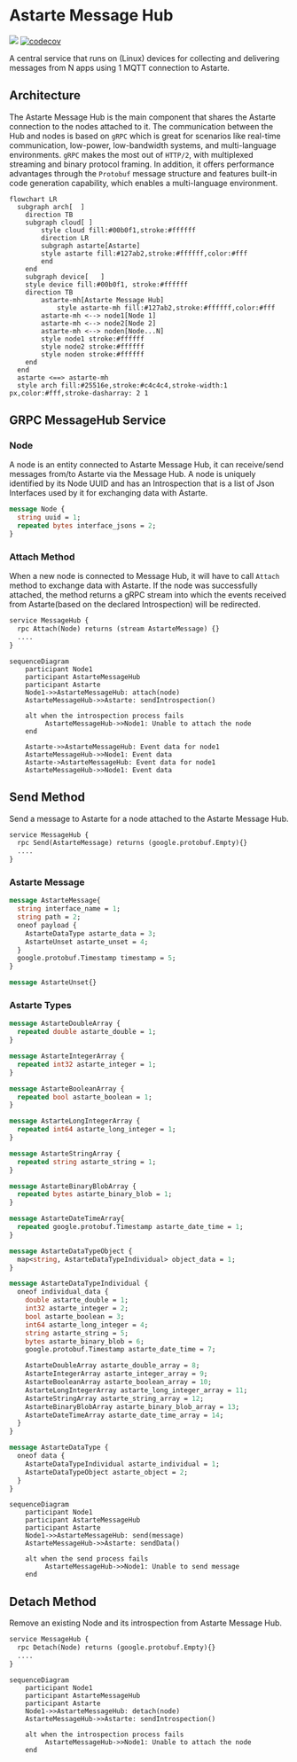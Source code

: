 <!---
  Copyright 2022 SECO Mind Srl

  SPDX-License-Identifier: Apache-2.0
-->

# Astarte Message Hub

![](https://github.com/astarte-platform/astarte-message-hub/actions/workflows/build.yaml/badge.svg?branch=master)
[![codecov](https://codecov.io/gh/astarte-platform/astarte-message-hub/branch/master/graph/badge.svg)](https://app.codecov.io/gh/astarte-message-hub)

A central service that runs on (Linux) devices for collecting and delivering messages from N apps using 1 MQTT connection to Astarte.

## Architecture
The Astarte Message Hub is the main component that shares the Astarte connection to the nodes attached to it.
The communication between the Hub and nodes is based on `gRPC` which is great for scenarios like real-time communication, low-power, low-bandwidth systems, and multi-language environments.
`gRPC` makes the most out of `HTTP/2`, with multiplexed streaming and binary protocol framing. In addition, it offers performance advantages through the `Protobuf` message structure and features built-in code generation capability, which enables a multi-language environment.

```mermaid
flowchart LR
  subgraph arch[  ]
    direction TB
    subgraph cloud[ ]
        style cloud fill:#00b0f1,stroke:#ffffff
        direction LR
        subgraph astarte[Astarte]
        style astarte fill:#127ab2,stroke:#ffffff,color:#fff
        end
    end
    subgraph device[   ]
    style device fill:#00b0f1, stroke:#ffffff
    direction TB
        astarte-mh[Astarte Message Hub]
            style astarte-mh fill:#127ab2,stroke:#ffffff,color:#fff
        astarte-mh <--> node1[Node 1]
        astarte-mh <--> node2[Node 2]
        astarte-mh <--> noden[Node...N]
        style node1 stroke:#ffffff
        style node2 stroke:#ffffff
        style noden stroke:#ffffff
    end
  end
  astarte <==> astarte-mh
  style arch fill:#25516e,stroke:#c4c4c4,stroke-width:1 px,color:#fff,stroke-dasharray: 2 1
```

## GRPC MessageHub Service
### Node
A node is an entity connected to Astarte Message Hub, it can receive/send messages from/to Astarte via the Message Hub.
A node is uniquely identified by its Node UUID and has an Introspection that is a list of Json Interfaces used by it for exchanging data with Astarte. 

``` protobuf
message Node {
  string uuid = 1;
  repeated bytes interface_jsons = 2;
}
```

### Attach Method
When a new node is connected to Message Hub, it will have to call `Attach` method to exchange data with Astarte.
If the node was successfully attached, the method returns a gRPC stream into which the events received from Astarte(based on the declared Introspection) will be redirected.

``` protobuf
service MessageHub {
  rpc Attach(Node) returns (stream AstarteMessage) {}
  ....
}
```

``` mermaid
sequenceDiagram
    participant Node1
    participant AstarteMessageHub
    participant Astarte
    Node1->>AstarteMessageHub: attach(node)
    AstarteMessageHub->>Astarte: sendIntrospection()
    
    alt when the introspection process fails
         AstarteMessageHub->>Node1: Unable to attach the node
    end
    
    Astarte->>AstarteMessageHub: Event data for node1
    AstarteMessageHub->>Node1: Event data
    Astarte->AstarteMessageHub: Event data for node1
    AstarteMessageHub->>Node1: Event data
```

## Send Method
Send a message to Astarte for a node attached to the Astarte Message Hub.

``` protobuf
service MessageHub {
  rpc Send(AstarteMessage) returns (google.protobuf.Empty){}
  ....
}
```
### Astarte Message

``` protobuf
message AstarteMessage{
  string interface_name = 1;
  string path = 2;
  oneof payload {
    AstarteDataType astarte_data = 3;
    AstarteUnset astarte_unset = 4;
  }
  google.protobuf.Timestamp timestamp = 5;
}

message AstarteUnset{}
```

### Astarte Types
``` protobuf
message AstarteDoubleArray {
  repeated double astarte_double = 1;
}

message AstarteIntegerArray {
  repeated int32 astarte_integer = 1;
}

message AstarteBooleanArray {
  repeated bool astarte_boolean = 1;
}

message AstarteLongIntegerArray {
  repeated int64 astarte_long_integer = 1;
}

message AstarteStringArray {
  repeated string astarte_string = 1;
}

message AstarteBinaryBlobArray {
  repeated bytes astarte_binary_blob = 1;
}

message AstarteDateTimeArray{
  repeated google.protobuf.Timestamp astarte_date_time = 1;
}

message AstarteDataTypeObject {
  map<string, AstarteDataTypeIndividual> object_data = 1;
}

message AstarteDataTypeIndividual {
  oneof individual_data {
    double astarte_double = 1;
    int32 astarte_integer = 2;
    bool astarte_boolean = 3;
    int64 astarte_long_integer = 4;
    string astarte_string = 5;
    bytes astarte_binary_blob = 6;
    google.protobuf.Timestamp astarte_date_time = 7;

    AstarteDoubleArray astarte_double_array = 8;
    AstarteIntegerArray astarte_integer_array = 9;
    AstarteBooleanArray astarte_boolean_array = 10;
    AstarteLongIntegerArray astarte_long_integer_array = 11;
    AstarteStringArray astarte_string_array = 12;
    AstarteBinaryBlobArray astarte_binary_blob_array = 13;
    AstarteDateTimeArray astarte_date_time_array = 14;
  }
}

message AstarteDataType {
  oneof data {
    AstarteDataTypeIndividual astarte_individual = 1;
    AstarteDataTypeObject astarte_object = 2;
  }
}
```

``` mermaid
sequenceDiagram
    participant Node1
    participant AstarteMessageHub
    participant Astarte
    Node1->>AstarteMessageHub: send(message)
    AstarteMessageHub->>Astarte: sendData()
    
    alt when the send process fails
         AstarteMessageHub->>Node1: Unable to send message
    end
```
## Detach Method
Remove an existing Node and its introspection from Astarte Message Hub.

``` protobuf
service MessageHub {
  rpc Detach(Node) returns (google.protobuf.Empty){}
  ....
}
```

```mermaid
sequenceDiagram
    participant Node1
    participant AstarteMessageHub
    participant Astarte
    Node1->>AstarteMessageHub: detach(node)
    AstarteMessageHub->>Astarte: sendIntrospection()
    
    alt when the introspection process fails
         AstarteMessageHub->>Node1: Unable to attach the node
    end
```

